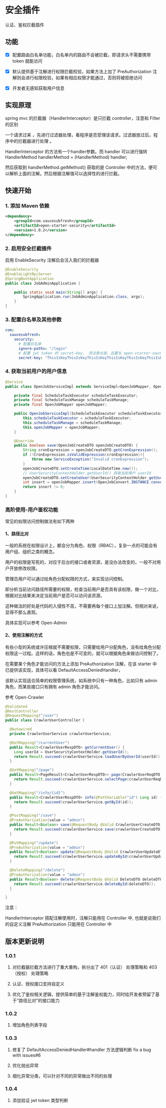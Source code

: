 # 安全插件

认证、鉴权拦截插件

## 功能

- [x] 配置路由白名单功能，白名单内的路由不会被拦截，即请求头不需要携带 token 就能访问

- [x] 默认提供基于注解进行权限拦截校验，如果方法上加了 PreAuthorization 注解则会进行权限校验，如果有相应权限才能通过，否则将被拒绝访问

- [x] 开发者无感知获取用户信息

## 实现原理

spring mvc 的拦截器（HandlerInterceptor）是只拦截 controller，注意和 Filter 的区别

一个请求过来 ，先进行过滤器处理，看程序是否受理该请求。过滤器放过后，程序中的拦截器进行处理 。

HandlerInterceptor 的方法有一个handler参数。而 handler 可以进行强转 HandlerMethod handlerMethod = (HandlerMethod) handler;

然后获取到 handlerMethod.getMethod() 获取的是 Controller 中的方法，便可以解析上面的注解。然后根据注解值可以选择性的进行拦截。


## 快速开始

### 1. 添加 Maven 依赖

```xml
<dependency>
    <groupId>com.saucesubfresh</groupId>
    <artifactId>open-starter-security</artifactId>
    <version>1.0.2</version>
</dependency>
```

### 2. 启用安全拦截插件

启用 EnableSecurity 注解后会注入我们的拦截器
```java
@EnableSecurity
@EnableLightRpcServer
@SpringBootApplication
public class JobAdminApplication {

    public static void main(String[] args) {
        SpringApplication.run(JobAdminApplication.class, args);
    }
}
```

### 3. 配置白名单及其他参数

```yaml
com:
  saucesubfresh:
    security:
      # 配置白名单
      ignore-paths: "/login"
      # 配置 jwt token 的 secret-key， 须注意长度，且要与 open-starter-oauth 配置的一致
      secret-key: "ThisIsKeyThisIsKeyThisIsKeyThisIsKeyThisIsKeyThisIsKey"
```

### 4. 获取当前用户的用户信息

```java
@Service
public class OpenJobServiceImpl extends ServiceImpl<OpenJobMapper, OpenJobDO> implements OpenJobService {

    private final ScheduleTaskExecutor scheduleTaskExecutor;
    private final ScheduleTaskManage scheduleTaskManage;
    private final OpenJobMapper openJobMapper;

    public OpenJobServiceImpl(ScheduleTaskExecutor scheduleTaskExecutor, ScheduleTaskManage scheduleTaskManage, OpenJobMapper openJobMapper) {
        this.scheduleTaskExecutor = scheduleTaskExecutor;
        this.scheduleTaskManage = scheduleTaskManage;
        this.openJobMapper = openJobMapper;
    }

    @Override
    public boolean save(OpenJobCreateDTO openJobCreateDTO) {
        String cronExpression = openJobCreateDTO.getCronExpression();
        if (!CronExpression.isValidExpression(cronExpression)){
            throw new ServiceException("Invalid cronExpression");
        }
        openJobCreateDTO.setCreateTime(LocalDateTime.now());
        // UserSecurityContextHolder.getUserId() 获取当前用户 userId
        openJobCreateDTO.setCreateUser(UserSecurityContextHolder.getUserId());
        int insert = openJobMapper.insert(OpenJobConvert.INSTANCE.convert(openJobCreateDTO));
        return insert != 0;
    }
}

```

### 高阶使用-用户鉴权功能

常见的权限访问控制做法有如下两种

#### 1、路径比对

一般的系统在权限设计上，都会分为角色、权限（RBAC），复杂一点的可能会有用户组、组织之类的概念。

用户的权限是写死的，对应于后台的接口或者资源，是没办法改变的，一般不对用户开放修改权限。

管理员用户可以通过给角色分配权限的方式，来实现访问控制。

即分析当前访问路径所需要的权限，检查当前用户是否具有该权限，做一个对比，根据对比结果来决定当前用户是否可以访问该资源。

这种做法的好处是代码的入侵性不高，不需要再每个接口上加注解。但相对来说，显得不那么直观。

具体实现可以参考 Open-Admin

#### 2、使用注解的方式

有些小型的系统或许压根就不需要权限，只需要给用户分配角色，没有给角色分配权限这一过程。这样的话，角色也是不可变的，就可以根据角色来做访问控制了。

在需要某个角色才能访问的方法上添加 PreAuthorization 注解，在该 starter 中已提供该实现，具体可以看 DefaultAccessDeniedHandler，

该默认实现适合简单的权限管理系统，如系统中只有一种角色，比如只有 admin 角色，而某些接口只有拥有 admin 角色才能访问。

参考 Open-Crawler

```java
@Validated
@RestController
@RequestMapping("/user")
public class CrawlerUserController {

  @Autowired
  private CrawlerUserService crawlerUserService;

  @GetMapping("/currentUser")
  public Result<CrawlerUserRespDTO> getCurrentUser() {
    Long userId = UserSecurityContextHolder.getUserId();
    return Result.succeed(crawlerUserService.loadUserByUserId(userId));
  }

  @GetMapping("/page")
  public Result<PageResult<CrawlerUserRespDTO>> page(CrawlerUserReqDTO crawlerUserReqDTO) {
    return Result.succeed(crawlerUserService.selectPage(crawlerUserReqDTO));
  }

  @GetMapping("/info/{id}")
  public Result<CrawlerUserRespDTO> info(@PathVariable("id") Long id) {
    return Result.succeed(crawlerUserService.getById(id));
  }

  @PostMapping("/save")
  @PreAuthorization(value = "admin")
  public Result<Boolean> save(@RequestBody @Valid CrawlerUserCreateDTO crawlerUserCreateDTO) {
    return Result.succeed(crawlerUserService.save(crawlerUserCreateDTO));
  }

  @PutMapping("/update")
  @PreAuthorization(value = "admin")
  public Result<Boolean> update(@RequestBody @Valid CrawlerUserUpdateDTO crawlerUserUpdateDTO) {
    return Result.succeed(crawlerUserService.updateById(crawlerUserUpdateDTO));
  }

  @DeleteMapping("/delete")
  @PreAuthorization(value = "admin")
  public Result<Boolean> delete(@RequestBody @Valid DeleteDTO deleteDTO) {
    return Result.succeed(crawlerUserService.deleteById(deleteDTO));
  }

}
```

注意：

HandlerInterceptor 搭配注解使用时，注解只能用在 Controller 中, 也就是说我们的自定义注解 PreAuthorization 只能用在 Controller 中

## 版本更新说明

### 1.0.1

1. 对拦截器拦截方法进行了重大重构，拆分出了 401（认证） 处理策略和 403（授权） 处理策略

2. 认证、授权接口支持自定义

3. 优化了鉴权相关逻辑，提供简单的基于注解鉴权能力，同时给开发者预留了基于“路径比对”的接口能力

### 1.0.2

1. 增加角色列表字段

### 1.0.3

1. 修复了 DefaultAccessDeniedHandler#handler 方法逻辑判断 fix a bug with issues#6

2. 优化抛出异常

3. 细化异常分类，可以针对不同的异常做出不同的处理

### 1.0.4 

1. 添加验证 jwt token 类型判断